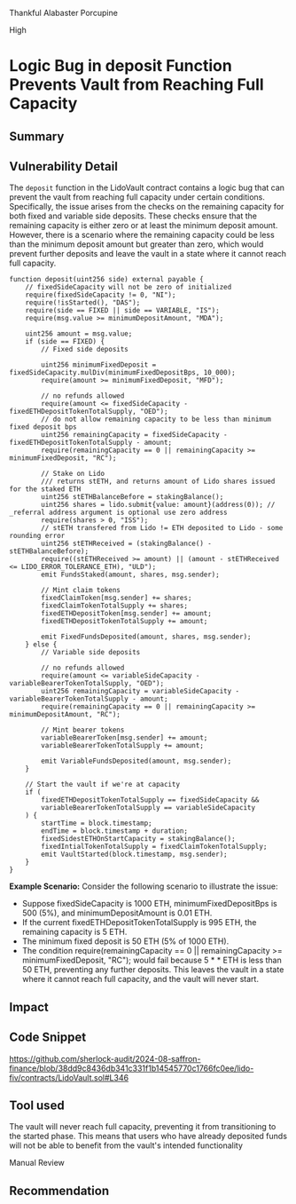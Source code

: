 Thankful Alabaster Porcupine

High

# Logic Bug in deposit Function Prevents Vault from Reaching Full Capacity

## Summary

## Vulnerability Detail

The `deposit` function in the LidoVault contract contains a logic bug that can prevent the vault from reaching full capacity under certain conditions. Specifically, the issue arises from the checks on the remaining capacity for both fixed and variable side deposits. These checks ensure that the remaining capacity is either zero or at least the minimum deposit amount. However, there is a scenario where the remaining capacity could be less than the minimum deposit amount but greater than zero, which would prevent further deposits and leave the vault in a state where it cannot reach full capacity.

```solidity
function deposit(uint256 side) external payable {
    // fixedSideCapacity will not be zero of initialized
    require(fixedSideCapacity != 0, "NI");
    require(!isStarted(), "DAS");
    require(side == FIXED || side == VARIABLE, "IS");
    require(msg.value >= minimumDepositAmount, "MDA");

    uint256 amount = msg.value;
    if (side == FIXED) {
        // Fixed side deposits

        uint256 minimumFixedDeposit = fixedSideCapacity.mulDiv(minimumFixedDepositBps, 10_000);
        require(amount >= minimumFixedDeposit, "MFD");

        // no refunds allowed
        require(amount <= fixedSideCapacity - fixedETHDepositTokenTotalSupply, "OED");
        // do not allow remaining capacity to be less than minimum fixed deposit bps
        uint256 remainingCapacity = fixedSideCapacity - fixedETHDepositTokenTotalSupply - amount;
        require(remainingCapacity == 0 || remainingCapacity >= minimumFixedDeposit, "RC");

        // Stake on Lido
        /// returns stETH, and returns amount of Lido shares issued for the staked ETH
        uint256 stETHBalanceBefore = stakingBalance();
        uint256 shares = lido.submit{value: amount}(address(0)); // _referral address argument is optional use zero address
        require(shares > 0, "ISS");
        // stETH transfered from Lido != ETH deposited to Lido - some rounding error
        uint256 stETHReceived = (stakingBalance() - stETHBalanceBefore);
        require((stETHReceived >= amount) || (amount - stETHReceived <= LIDO_ERROR_TOLERANCE_ETH), "ULD");
        emit FundsStaked(amount, shares, msg.sender);

        // Mint claim tokens
        fixedClaimToken[msg.sender] += shares;
        fixedClaimTokenTotalSupply += shares;
        fixedETHDepositToken[msg.sender] += amount;
        fixedETHDepositTokenTotalSupply += amount;

        emit FixedFundsDeposited(amount, shares, msg.sender);
    } else {
        // Variable side deposits

        // no refunds allowed
        require(amount <= variableSideCapacity - variableBearerTokenTotalSupply, "OED");
        uint256 remainingCapacity = variableSideCapacity - variableBearerTokenTotalSupply - amount;
        require(remainingCapacity == 0 || remainingCapacity >= minimumDepositAmount, "RC");

        // Mint bearer tokens
        variableBearerToken[msg.sender] += amount;
        variableBearerTokenTotalSupply += amount;

        emit VariableFundsDeposited(amount, msg.sender);
    }

    // Start the vault if we're at capacity
    if (
        fixedETHDepositTokenTotalSupply == fixedSideCapacity &&
        variableBearerTokenTotalSupply == variableSideCapacity
    ) {
        startTime = block.timestamp;
        endTime = block.timestamp + duration;
        fixedSidestETHOnStartCapacity = stakingBalance();
        fixedIntialTokenTotalSupply = fixedClaimTokenTotalSupply;
        emit VaultStarted(block.timestamp, msg.sender);
    }
}

```

**Example Scenario:**
Consider the following scenario to illustrate the issue:

* Suppose fixedSideCapacity is 1000 ETH, minimumFixedDepositBps is 500 (5%), and minimumDepositAmount is 0.01 ETH.
* If the current fixedETHDepositTokenTotalSupply is 995 ETH, the remaining capacity is 5 ETH.
* The minimum fixed deposit is 50 ETH (5% of 1000 ETH).
* The condition require(remainingCapacity == 0 || remainingCapacity >= minimumFixedDeposit, "RC"); would fail because 5 * * ETH is less than 50 ETH, preventing any further deposits.
This leaves the vault in a state where it cannot reach full capacity, and the vault will never start.

## Impact

## Code Snippet

https://github.com/sherlock-audit/2024-08-saffron-finance/blob/38dd9c8436db341c331f1b14545770c1766fc0ee/lido-fiv/contracts/LidoVault.sol#L346

## Tool used

The vault will never reach full capacity, preventing it from transitioning to the started phase. This means that users who have already deposited funds will not be able to benefit from the vault's intended functionality

Manual Review

## Recommendation

